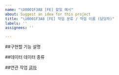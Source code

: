 ```yaml
---
name: "\U0001F3A8 [FE] 할일 예시"
about: Suggest an idea for this project
title: "\U0001F3A8 [FE] 작업 분류 / 작업 이름 (담당자)"
labels: ''
assignees: ''

---
```


##구현할 기능
설명

##데이터
데이터 종류

##연관 작업
[글자](링크)
